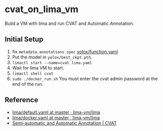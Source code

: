 # cvat_on_lima_vm

Build a VM with lima and run CVAT and Automatic Annotation.

## Initial Setup

1. fix `metadata.annotations.spec` [yolox/function.yaml](yolox/function.yaml)
1. Put the model in `yolox/best_ckpt.pth`.
1. `limactl start --name=cvat lima.yaml`
1. Wait for lima VM to start.
1. `limactl shell cvat`
1. `sudo ./docker_run.sh` You must enter the cvat admin password at the end of the run.

## Reference

- [lima/default\.yaml at master · lima\-vm/lima](https://github.com/lima-vm/lima/blob/master/examples/default.yaml)
- [lima/docker\.yaml at master · lima\-vm/lima](https://github.com/lima-vm/lima/blob/master/examples/docker.yaml)
- [Semi\-automatic and Automatic Annotation \| CVAT](https://openvinotoolkit.github.io/cvat/docs/administration/advanced/installation_automatic_annotation/)
